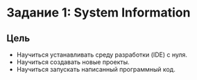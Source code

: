 # Задание 1: System Information
## Цель
* Научиться устанавливать среду разработки (IDE) с нуля.
* Научиться создавать новые проекты.
* Научиться запускать написанный программный код.
